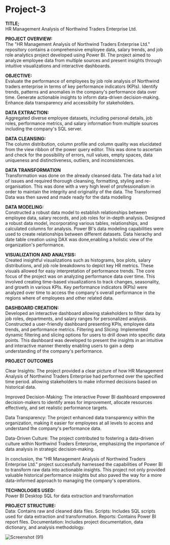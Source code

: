 # Project-3
**TITLE;**  <br>
HR Management Analysis of Northwind Traders Enterprise Ltd.

**PROJECT OVERVIEW:**  <br>
The "HR Management Analysis of Northwind Traders Enterprise Ltd." repository contains a comprehensive employee data, salary trends, and job role analytics project developed using Power BI. The project aimed to analyze employee data from multiple sources and present insights through intuitive visualizations and interactive dashboards.

**OBJECTIVE:**  <br>
Evaluate the performance of employees by job role analysis of Northwind traders enterprise in terms of key performance indicators (KPIs). Identify trends, patterns and anomalies in the company's performance data over time. Generate actionable insights to inform data-driven decision-making. Enhance data transparency and accessibiity for stakeholders.

**DATA EXTRACTION:**  <br>
Aggregated diverse employee datasets, including personal details, job roles, performance metrics, and salary information from multiple sources including the company's SQL server.

**DATA CLEANSING:**  <br> 
The column distribution, column profile and column quality was elucidated from the view ribbon of the power query editor. This was done to ascertain and check for the possibility of errors, null values, empty spaces, data uniqueness and distinctiveness, outliers, and inconsistencies.

**DATA TRANSFORMATION**  <br>
Transformation was done on the already cleansed data. The data had a lot of issues and required thorough cleansing, formatting, styling and re-organisation. This was done with a very high level of professionalism in order to maintain the integrity and originality of the data. The Transformed Data was then saved and made ready for the data modelling

**DATA MODELING:**  <br> 
Constructed a robust data model to establish relationships between employee data, salary records, and job roles for in-depth analysis. Designed a robust data model, incorporating various tables, relationships, and calculated columns for analysis. Power BI's data modeling capabilities were used to create relationships between different datasets. Data hierachy and date table creation using DAX was done,enabling a holistic view of the organization's performance.

**VISUALIZATION AND ANALYSIS:**  <br> 
Created insightful visualizations such as histograms, box plots, salary distributions, and job role breakdowns to depict key HR metrics. These visuals allowed for easy interpretation of performance trends. The core focus of the project was on analyzing performance data over time. This involved creating time-based visualizations to track changes, seasonality, and growth in various KPIs. Key performance indicators (KPIs) were analyzed over time to access the company's overall performance in the regions where of employees and other related data.

**DASHBOARD CREATION:**  <br> 
Developed an interactive dashboard allowing stakeholders to filter data by job roles, departments, and salary ranges for personalized analysis. Constructed a user-friendly dashboard presenting KPIs, employee data trends, and performance metrics.
Filtering and Slicing: Implemented dynamic filtering and slicing options for users to drill down into specific data points. This dashboard was developed to present the insights in an intuitive and interactive manner thereby enabling users to gain a deep understanding of the company's performance.

**PROJECT OUTCOMES**  <br>

Clear Insights: The project provided a clear picture of how HR Management Analysis of Northwind Traders Enterprise had performed over the specified time period. allowing stakeholders to make informed decisions based on historical data.

Improved Decision-Making: The interactive Power BI dashboard empowered decision-makers to identify areas for improvement, allocate resources effectively, and set realistic performance targets.

Data Transparency: The project enhanced data transparency within the organization, making it easier for employees at all levels to access and understand the company's performance data.

Data-Driven Culture: The project contributed to fostering a data-driven culture within Northwind Traders Enterprise, emphasizing the importance of data analysis in strategic decision-making.

In conclusion, the "HR Management Analysis of Northwind Traders Enterprise Ltd." project successfully harnessed the capabilities of Power BI to transform raw data into actionable insights. This project not only provided valuable historical performance insights but also paved the way for a more data-informed approach to managing the company's operations.

**TECHNOLOGIES USED:**  <br>
Power BI Desktop
SQL for data extraction and transformation

**PROJECT STRUCTURE:** <br>
Data: Contains raw and cleaned data files.
Scripts: Includes SQL scripts used for data extraction and transformation.
Reports: Contains Power BI report files.
Documentation: Includes project documentation, data dictionary, and analysis methodology.

![Screenshot (91)](https://github.com/olulekeomotoba/Project-3/assets/149272576/b83e8689-b833-4a97-97f8-0061409f3879)
